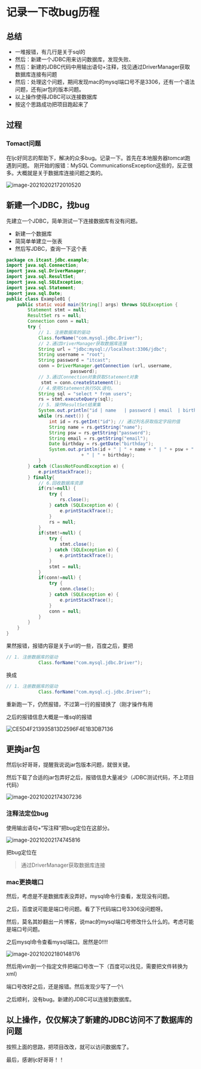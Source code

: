 # 记录一下改bug历程

## 总结

* 一堆报错，有几行是关于sql的
* 然后：新建一个JDBC用来访问数据库，发现失败、
* 然后：新建的JDBC代码中用输出语句+注释，找见通过DriverManager获取数据库连接有问题
* 然后：处理这个问题，期间发现mac的mysql端口号不是3306，还有一个语法问题，还有jar包的版本问题。
* 以上操作使得JDBC可以连接数据库
* 按这个思路成功把项目跑起来了

## 过程

### Tomact问题

在ljc好同志的帮助下，解决的众多bug。记录一下。首先在本地服务器tomcat跑遇到问题。
刚开始的报错：MySQL CommunicationsException这些的，反正很多。大概就是关于数据库连接问题之类的。

![image-20210202172010520](https://tva1.sinaimg.cn/large/008eGmZEly1gn9b9on9a5j30g209c45t.jpg)

## 新建一个JDBC，找bug

先建立一个JDBC，简单测试一下连接数据库有没有问题。

* 新建一个数据库
* 简简单单建立一张表
* 然后写JDBC，查询一下这个表

```java
package cn.itcast.jdbc.example;
import java.sql.Connection;
import java.sql.DriverManager;
import java.sql.ResultSet;
import java.sql.SQLException;
import java.sql.Statement;
import java.sql.Date;
public class Example01 {
	public static void main(String[] args) throws SQLException {
		Statement stmt = null;
		ResultSet rs = null;
		Connection conn = null;
		try {
			// 1. 注册数据库的驱动
			Class.forName("com.mysql.jdbc.Driver");
			// 2.通过DriverManager获取数据库连接
			String url = "jdbc:mysql://localhost:3306/jdbc";
			String username = "root";
			String password = "itcast";
			conn = DriverManager.getConnection (url, username, 
		     			password);
			// 3.通过Connection对象获取Statement对象
			 stmt = conn.createStatement();
			// 4.使用Statement执行SQL语句。
			String sql = "select * from users";
			rs = stmt.executeQuery(sql);
			// 5. 操作ResultSet结果集
			System.out.println("id | name   | password | email  | birthday");
			while (rs.next()) {
				int id = rs.getInt("id"); // 通过列名获取指定字段的值
				String name = rs.getString("name");
				String psw = rs.getString("password");
				String email = rs.getString("email");
				Date birthday = rs.getDate("birthday");
				System.out.println(id + " | " + name + " | " + psw + " | " + email
							+ " | " + birthday);
			}
		} catch (ClassNotFoundException e) {
			e.printStackTrace();
		} finally{
			// 6.回收数据库资源
			if(rs!=null) {
				try {
					rs.close();
				} catch (SQLException e) {
					e.printStackTrace();
				}
				rs = null;
			}
			if(stmt!=null) {
				try {
					stmt.close();
				} catch (SQLException e) {
					e.printStackTrace();
				}
				stmt = null;
			}
			if(conn!=null) {
				try {
					conn.close();
				} catch (SQLException e) {
					e.printStackTrace();
				}
				conn = null;
			}
		}		
	}
}

```

果然报错，报错内容是关于url的一些，百度之后，要把

```java
// 1. 注册数据库的驱动
			Class.forName("com.mysql.jdbc.Driver");
```

换成

```java
// 1. 注册数据库的驱动
			Class.forName("com.mysql.cj.jdbc.Driver");
```

重新跑一下，仍然报错，不过第一行的报错换了（刚才操作有用

之后的报错信息大概是一堆sql的报错

![CE5D4F213935813D2596F4E1B3DB7136](https://tva1.sinaimg.cn/large/008eGmZEly1gn9bty1petj30ya0k2qan.jpg)

## 更换jar包

然后ljc好哥哥，提醒我说说jar包版本问题，就很关键。

然后下载了合适的jar包弄好之后，报错信息大量减少（JDBC测试代码，不上项目代码）

![image-20210202174307236](https://tva1.sinaimg.cn/large/008eGmZEly1gn9bxhv8hej312c0bswnq.jpg)

### 注释法定位bug

使用输出语句+“写注释”把bug定位在这部分。

![image-20210202174745816](https://tva1.sinaimg.cn/large/008eGmZEly1gn9c2bl8gbj30uk0u0x1e.jpg)

把bug定位在

>  通过DriverManager获取数据库连接

### mac更换端口

然后，考虑是不是数据库表没弄好。mysql命令行查看，发现没有问题。

之后，百度说可能是端口号问题。看了下代码端口号3306没问题呀。

然后，莫名其妙翻出一片博客，说mac的mysql端口号修改什么什么的。考虑可能是端口号问题。

之后mysql命令查看mysql端口。居然是0!!!!

![image-20210202180148176](https://tva1.sinaimg.cn/large/008eGmZEly1gn9cgxrb7kj30mk0cc79d.jpg)

然后用vim到一个指定文件把端口号改一下（百度可以找见，需要把文件转换为xml）

端口号改好之后，还是报错。然后发现少写了一个\

之后顺利，没有bug。新建的JDBC可以连接到数据库。

## 以上操作，仅仅解决了新建的JDBC访问不了数据库的问题

按照上面的思路，把项目改改，就可以访问数据库了。

最后，感谢ljc好哥哥！！